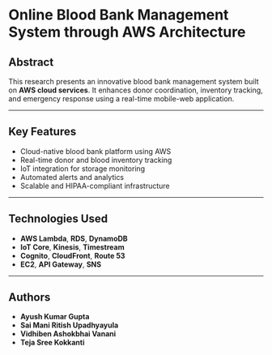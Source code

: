 # Online Blood Bank Management System through AWS Architecture

## Abstract
This research presents an innovative blood bank management system built on **AWS cloud services**. It enhances donor coordination, inventory tracking, and emergency response using a real-time mobile-web application.

---

## Key Features
- Cloud-native blood bank platform using AWS  
- Real-time donor and blood inventory tracking  
- IoT integration for storage monitoring  
- Automated alerts and analytics  
- Scalable and HIPAA-compliant infrastructure  

---

## Technologies Used
- **AWS Lambda**, **RDS**, **DynamoDB**  
- **IoT Core**, **Kinesis**, **Timestream**  
- **Cognito**, **CloudFront**, **Route 53**  
- **EC2**, **API Gateway**, **SNS**

---

## Authors
- **Ayush Kumar Gupta**   
- **Sai Mani Ritish Upadhyayula**  
- **Vidhiben Ashokbhai Vanani**  
- **Teja Sree Kokkanti**
